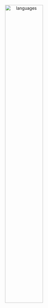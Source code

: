 


<p align="center" style="margin-bottom: 0px;">
  <img alt="languages" align="center" width="50%" src="https://github-readme-stats.vercel.app/api/top-langs/?username=Rafa-X&layout=compact&theme=vue-dark&card_width=400&langs_count=20" />
</p>

<!--
repo homepage = https://github.com/anuraghazra/github-readme-stats
themes color = https://github.com/anuraghazra/github-readme-stats/blob/master/themes/README.md

-->


<!--
**Rafa-X/Rafa-X** is a ✨ _special_ ✨ repository because its `README.md` (this file) appears on your GitHub profile.

Here are some ideas to get you started:

- 🔭 I’m currently working on ...
- 🌱 I’m currently learning ...
- 👯 I’m looking to collaborate on ...
- 🤔 I’m looking for help with ...
- 💬 Ask me about ...
- 📫 How to reach me: ...
- 😄 Pronouns: ...
- ⚡ Fun fact: ...
-->
